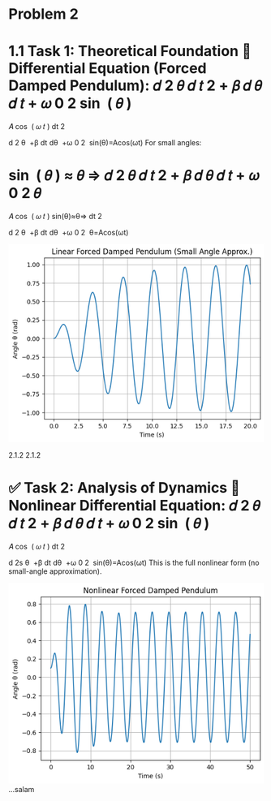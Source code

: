 # Problem 2

1.1
 Task 1: Theoretical Foundation
🔹 Differential Equation (Forced Damped Pendulum):
𝑑
2
𝜃
𝑑
𝑡
2
+
𝛽
𝑑
𝜃
𝑑
𝑡
+
𝜔
0
2
sin
⁡
(
𝜃
)
=
𝐴
cos
⁡
(
𝜔
𝑡
)
dt 
2
 
d 
2
 θ
​
 +β 
dt
dθ
​
 +ω 
0
2
​
 sin(θ)=Acos(ωt)
For small angles:

sin
⁡
(
𝜃
)
≈
𝜃
⇒
𝑑
2
𝜃
𝑑
𝑡
2
+
𝛽
𝑑
𝜃
𝑑
𝑡
+
𝜔
0
2
𝜃
=
𝐴
cos
⁡
(
𝜔
𝑡
)
sin(θ)≈θ⇒ 
dt 
2
 
d 
2
 θ
​
 +β 
dt
dθ
​
 +ω 
0
2
​
 θ=Acos(ωt)

![alt text](image-5.png)


2.1.2
2.1.2

✅ Task 2: Analysis of Dynamics
🔹 Nonlinear Differential Equation:
𝑑
2
𝜃
𝑑
𝑡
2
+
𝛽
𝑑
𝜃
𝑑
𝑡
+
𝜔
0
2
sin
⁡
(
𝜃
)
=
𝐴
cos
⁡
(
𝜔
𝑡
)
dt 
2
 
d 
2s
 θ
​
 +β 
dt
dθ
​
 +ω 
0
2
​
 sin(θ)=Acos(ωt)
This is the full nonlinear form (no small-angle approximation).

![alt text](image-6.png)
...salam